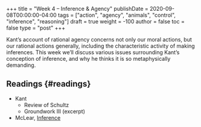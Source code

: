 +++
title = "Week 4 – Inference & Agency"
publishDate = 2020-09-08T00:00:00-04:00
tags = ["action", "agency", "animals", "control", "inference", "reasoning"]
draft = true
weight = -100
author = false
toc = false
type = "post"
+++

Kant’s account of rational agency concerns not only our moral actions, but our
rational actions generally, including the characteristic activity of making
inferences. This week we’ll discuss various issues surrounding Kant’s conception of
inference, and why he thinks it is so metaphysically demanding.


## Readings {#readings}

-   Kant
    -   Review of Schultz
    -   Groundwork III (excerpt)
-   McLear, [Inference](/materials/readings/mclear-inference.pdf)
